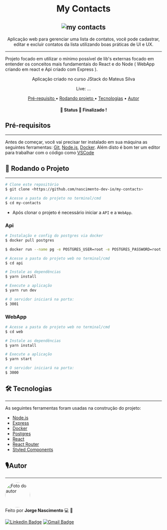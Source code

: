<h1 align="center">  My Contacts </h1>

<h2 align="center">
<img alt="my contacts" title="contacts" src="https://firebasestorage.googleapis.com/v0/b/web-apps-4659f.appspot.com/o/my-contacts.gif?alt=media&token=99b3c69e-9888-4908-a1e1-31d61d04b12e" />

</h2>

<p align="center">
  Aplicação web para gerenciar uma lista de contatos, você pode cadastrar, editar e excluir contatos da lista utilizando boas práticas de UI e UX.

---

Projeto focado em utilizar o mínimo possível de lib's externas focado em entender os conceitos mais fundamentais do React e do Node ( WebApp criando em react e Api criado com Express ).

</p>

  <p align ="center"> Aplicação criado no curso JStack do Mateus Silva </p>

  <p align="center">Live: ...<p>

<p align = "center">
  <a href="#pre"> Pré-requisito </a> •
  <a href="#rodando"> Rodando projeto </a> •
  <a href="#tecnologia">Tecnologias</a> •
  <a href="#autor"> Autor </a>
</p>

<h4 align="center">
	🚧 Status 🚀 Finalizado !
</h4>

<h2 id="pre"> Pré-requisitos </h2>

---

Antes de começar, você vai precisar ter instalado em sua máquina as seguintes ferramentas:
[Git](https://git-scm.com), [Node.js](https://nodejs.org/en/), [Docker](https://docs.docker.com/engine/install/ubuntu/).
Além disto é bom ter um editor para trabalhar com o código como [VSCode](https://code.visualstudio.com/)

 <h2 id="rodando">🎲 Rodando o Projeto </h2>

---

```bash
# Clone este repositório
$ git clone <https://github.com/nascimento-dev-io/my-contacts>

# Acesse a pasta do projeto no terminal/cmd
$ cd my-contacts
```

- Após clonar o projeto é necessário iniciar a `API` e a `WebApp`.

### Api

```bash
# Instalação e config do postgres via docker
$ docker pull postgres

$ docker run --name pg -e POSTGRES_USER=root -e POSTGRES_PASSWORD=root -p 5432:5432 -d postgres

# Acesse a pasta do projeto web no terminal/cmd
$ cd api

# Instale as dependências
$ yarn install

# Execute a aplicação
$ yarn run dev

# O servidor iniciará na porta:
$ 3001
```

### WebApp

```bash
# Acesse a pasta do projeto web no terminal/cmd
$ cd web

# Instale as dependências
$ yarn install

# Execute a aplicação
$ yarn start

# O servidor iniciará na porta:
$ 3000
```

<h2 id="tecnologia">🛠 Tecnologias</h2>

---

As seguintes ferramentas foram usadas na construção do projeto:

- [Node.js](https://nodejs.org/en/)
- [Express](https://expressjs.com/pt-br/)
- [Docker](https://docs.docker.com/)
- [Postgres](https://www.postgresql.org/)
- [React](https://pt-br.reactjs.org/)
- [React Router](https://reactrouter.com/web/guides/quick-start)
- [Styled Components](https://styled-components.com/)

<h2 id="autor"> 🎙Autor</h2>

---

 <img  width="80px;" height="80px;" style="border-radius:50px;" src="https://firebasestorage.googleapis.com/v0/b/web-apps-4659f.appspot.com/o/perfil.jpg?alt=media&token=6d0c250c-8d06-44aa-b895-64f89d655962"  alt="Foto do autor"/>
 <br />
Feito por <strong> Jorge Nascimento </strong> 💻 🚀

[![Linkedin Badge](https://img.shields.io/badge/-nascimento.dev.io-blue?style=flat-square&logo=Linkedin&logoColor=white&link=https://www.linkedin.com/in/jorge-nascimento-a465511ab/)](https://www.linkedin.com/in/jorge-nascimento-a465511ab/)
[![Gmail Badge](https://img.shields.io/badge/-nascimento.dev.io-c14438?style=flat-square&logo=Gmail&logoColor=white&link=mailto:nascimento.dev.io@gmail.com)](mailto:nascimento.dev.io@gmail.com)
